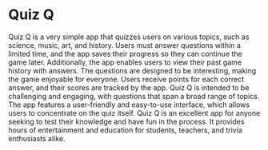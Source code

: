 # Quiz Q

Quiz Q is a very simple app that quizzes users on various topics, such as science, music, art, and history. Users must answer questions within a limited time, and the app saves their progress so they can continue the game later. Additionally, the app enables users to view their past game history with answers. The questions are designed to be interesting, making the game enjoyable for everyone. Users receive points for each correct answer, and their scores are tracked by the app.
Quiz Q is intended to be challenging and engaging, with questions that span a broad range of topics. The app features a user-friendly and easy-to-use interface, which allows users to concentrate on the quiz itself.
Quiz Q is an excellent app for anyone seeking to test their knowledge and have fun in the process. It provides hours of entertainment and education for students, teachers, and trivia enthusiasts alike.
